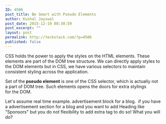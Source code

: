 ```yaml
---
ID: 4506
post_title: Be Smart with Pseudo Elements
author: Kushal Jayswal
post_date: 2015-12-19 08:30:59
post_excerpt: ""
layout: post
permalink: http://teckstack.com/?p=4506
published: false
---
```

CSS holds the power to apply the styles on the HTML elements. These elements are part of the DOM tree structure. We can directly apply styles to the DOM elements but in CSS, we have various selectors to maintain consistent styling across the application.

Set of<strong> </strong>the<strong> pseudo element</strong> is one of the CSS selector, which is actually not a part of DOM tree. Such elements opens the doors for extra stylings for the DOM.

Let's assume real time example. advertisement block for a blog.  if you have a advertisement section for a blog and you want to add Heading like "Sponsors" but you do not flexibility to add extra tag to do so! What you will do?